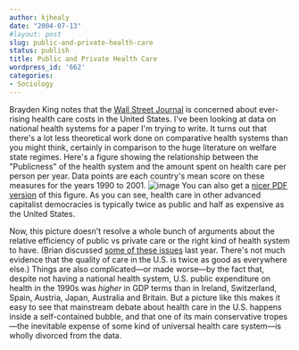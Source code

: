 ```yaml
---
author: kjhealy
date: "2004-07-13"
#layout: post
slug: public-and-private-health-care
status: publish
title: Public and Private Health Care
wordpress_id: '662'
categories:
- Sociology
---
```


Brayden King notes that the [Wall Street Journal](https://print.wsj.com/print-registration/docs/6gcaf.html) is concerned about ever-rising health care costs in the United States. I've been looking at data on national health systems for a paper I'm trying to write. It turns out that there's a lot less theoretical work done on comparative health systems than you might think, certainly in comparison to the huge literature on welfare state regimes. Here's a figure showing the relationship between the "Publicness" of the health system and the amount spent on health care per person per year. Data points are each country's mean score on these measures for the years 1990 to 2001. ![image](http://www.kieranhealy.org/files/misc/health-ratios.png) You can also get a [nicer PDF version](http://www.kieranhealy.org/files/misc/health-ratios.pdf) of this figure. As you can see, health care in other advanced capitalist democracies is typically twice as public and half as expensive as the United States.

Now, this picture doesn't resolve a whole bunch of arguments about the relative efficiency of public vs private care or the right kind of health system to have. (Brian discussed [some of these issues](http://www.crookedtimber.org/archives/000852.html) last year. There's not much evidence that the quality of care in the U.S. is twice as good as everywhere else.) Things are also complicated—or made worse—by the fact that, despite not having a national health system, U.S. public expenditure on health in the 1990s was *higher* in GDP terms than in Ireland, Switzerland, Spain, Austria, Japan, Australia and Britain. But a picture like this makes it easy to see that mainstream debate about health care in the U.S. happens inside a self-contained bubble, and that one of its main conservative tropes—the inevitable expense of some kind of universal health care system—is wholly divorced from the data.
